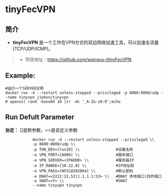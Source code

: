 tinyFecVPN
===
## 简介
* **tinyFecVPN** 是一个工作在VPN方式的双边网络加速工具，可以加速全流量(TCP/UDP/ICMP)。
> * 项目地址：https://github.com/wangyu-/tinyFecVPN


## Example:

    #运行一个SERVER实例
    docker run -d --restart unless-stopped --privileged -p 8000:8000/udp --name tinyvpn jiobxn/tinyvpn
    # openssl rand -base64 10 |tr -dc '_A-Za-z0-9';echo


## Run Defult Parameter
**协定：** []是默参数，<>是自定义参数

				docker run -d --restart unless-stopped --privileged \\
				-p 8000:8000/udp \\
				-p TUN_DEV=[tun10] \\                #设备名称
				-e VPN_PORT=[8000] \\                #服务端口
				-e VPN_SERVER=<IPADDR> \\            #服务器IP
				-e IP_RANGE=[10.22.0] \\             #IP地址段
				-e VPN_PASS=[NFSC@202064] \\         #默认密码
				-e DNAT=<2222:22,53|1.1.1.1:53> \\   #DNAT 本地端口|目的端口
				-e SNAT=<Y> \\                       #SNAT
				--name tinyvpn tinyvpn
